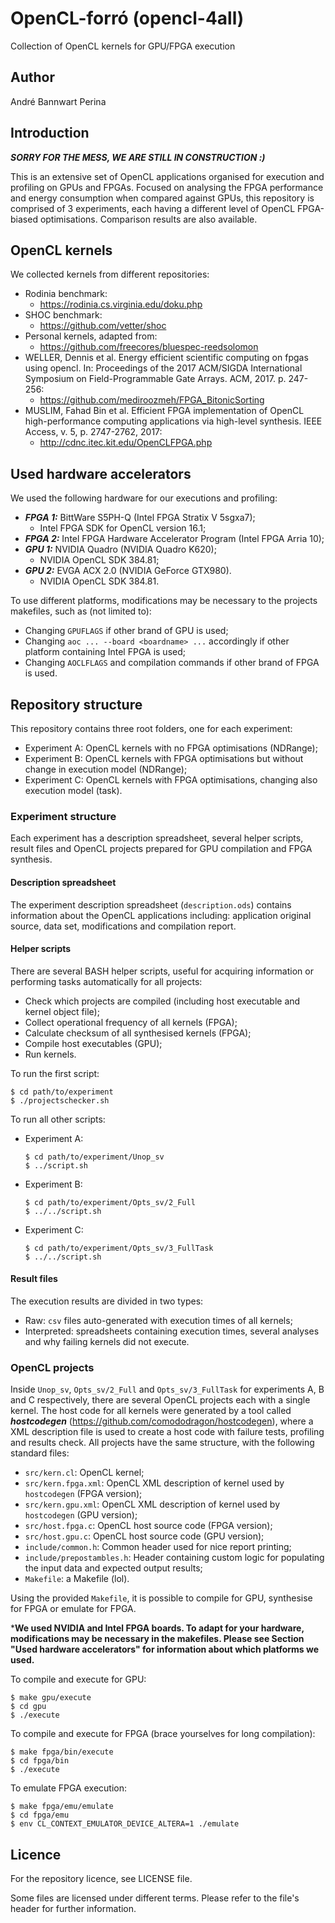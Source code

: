 # OpenCL-forró (opencl-4all)

Collection of OpenCL kernels for GPU/FPGA execution

## Author

André Bannwart Perina

## Introduction

***SORRY FOR THE MESS, WE ARE STILL IN CONSTRUCTION :)***

This is an extensive set of OpenCL applications organised for execution and profiling on GPUs and FPGAs. Focused on analysing the FPGA performance and energy consumption when compared against GPUs, this repository is comprised of 3 experiments, each having a different level of OpenCL FPGA-biased optimisations. Comparison results are also available.

## OpenCL kernels

We collected kernels from different repositories:
* Rodinia benchmark:
	* https://rodinia.cs.virginia.edu/doku.php
* SHOC benchmark:
	* https://github.com/vetter/shoc
* Personal kernels, adapted from:
	* https://github.com/freecores/bluespec-reedsolomon
* WELLER, Dennis et al. Energy efficient scientific computing on fpgas using opencl. In: Proceedings of the 2017 ACM/SIGDA International Symposium on Field-Programmable Gate Arrays. ACM, 2017. p. 247-256:
	* https://github.com/mediroozmeh/FPGA_BitonicSorting
* MUSLIM, Fahad Bin et al. Efficient FPGA implementation of OpenCL high-performance computing applications via high-level synthesis. IEEE Access, v. 5, p. 2747-2762, 2017:
	* http://cdnc.itec.kit.edu/OpenCLFPGA.php

## Used hardware accelerators

We used the following hardware for our executions and profiling:

* ***FPGA 1:*** BittWare S5PH-Q (Intel FPGA Stratix V 5sgxa7);
	* Intel FPGA SDK for OpenCL version 16.1;
* ***FPGA 2:*** Intel FPGA Hardware Accelerator Program (Intel FPGA Arria 10);
* ***GPU 1:*** NVIDIA Quadro (NVIDIA Quadro K620);
	* NVIDIA OpenCL SDK 384.81;
* ***GPU 2:*** EVGA ACX 2.0 (NVIDIA GeForce GTX980).
	* NVIDIA OpenCL SDK 384.81.

To use different platforms, modifications may be necessary to the projects makefiles, such as (not limited to):

* Changing `GPUFLAGS` if other brand of GPU is used;
* Changing `aoc ... --board <boardname> ...` accordingly if other platform containing Intel FPGA is used;
* Changing `AOCLFLAGS` and compilation commands if other brand of FPGA is used.

## Repository structure

This repository contains three root folders, one for each experiment:

* Experiment A: OpenCL kernels with no FPGA optimisations (NDRange);
* Experiment B: OpenCL kernels with FPGA optimisations but without change in execution model (NDRange);
* Experiment C: OpenCL kernels with FPGA optimisations, changing also execution model (task).

### Experiment structure

Each experiment has a description spreadsheet, several helper scripts, result files and OpenCL projects prepared for GPU compilation and FPGA synthesis.

#### Description spreadsheet

The experiment description spreadsheet (`description.ods`) contains information about the OpenCL applications including: application original source, data set, modifications and compilation report.

#### Helper scripts

There are several BASH helper scripts, useful for acquiring information or performing tasks automatically for all projects:

* Check which projects are compiled (including host executable and kernel object file);
* Collect operational frequency of all kernels (FPGA);
* Calculate checksum of all synthesised kernels (FPGA);
* Compile host executables (GPU);
* Run kernels.

To run the first script:
```
$ cd path/to/experiment
$ ./projectschecker.sh
```

To run all other scripts:
* Experiment A:
	```
	$ cd path/to/experiment/Unop_sv
	$ ../script.sh
	```
* Experiment B:
	```
	$ cd path/to/experiment/Opts_sv/2_Full
	$ ../../script.sh
	```
* Experiment C:
	```
	$ cd path/to/experiment/Opts_sv/3_FullTask
	$ ../../script.sh
	```

#### Result files

The execution results are divided in two types:

* Raw: ```csv``` files auto-generated with execution times of all kernels;
* Interpreted: spreadsheets containing execution times, several analyses and why failing kernels did not execute.

### OpenCL projects

Inside `Unop_sv`, `Opts_sv/2_Full` and `Opts_sv/3_FullTask` for experiments A, B and C respectively, there are several OpenCL projects each with a single kernel. The host code for all kernels were generated by a tool called ***hostcodegen*** (https://github.com/comododragon/hostcodegen), where a XML description file is used to create a host code with failure tests, profiling and results check. All projects have the same structure, with the following standard files:

* `src/kern.cl`: OpenCL kernel;
* `src/kern.fpga.xml`: OpenCL XML description of kernel used by `hostcodegen` (FPGA version);
* `src/kern.gpu.xml`: OpenCL XML description of kernel used by `hostcodegen` (GPU version);
* `src/host.fpga.c`: OpenCL host source code (FPGA version);
* `src/host.gpu.c`: OpenCL host source code (GPU version);
* `include/common.h`: Common header used for nice report printing;
* `include/prepostambles.h`: Header containing custom logic for populating the input data and expected output results;
* `Makefile`: a Makefile (lol).

Using the provided `Makefile`, it is possible to compile for GPU, synthesise for FPGA or emulate for FPGA.

***We used NVIDIA and Intel FPGA boards. To adapt for your hardware, modifications may be necessary in the makefiles. Please see Section "Used hardware accelerators" for information about which platforms we used.**

To compile and execute for GPU:
```
$ make gpu/execute
$ cd gpu
$ ./execute
```

To compile and execute for FPGA (brace yourselves for long compilation):
```
$ make fpga/bin/execute
$ cd fpga/bin
$ ./execute
```

To emulate FPGA execution:
```
$ make fpga/emu/emulate
$ cd fpga/emu
$ env CL_CONTEXT_EMULATOR_DEVICE_ALTERA=1 ./emulate
```

## Licence

For the repository licence, see LICENSE file.

Some files are licensed under different terms. Please refer to the file's header for further information.
